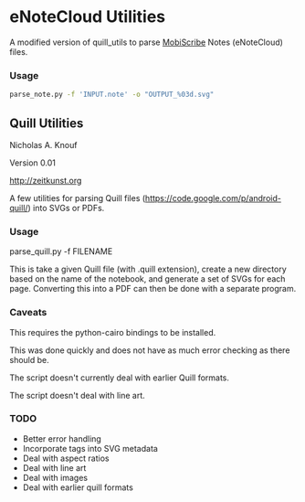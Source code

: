 
# eNoteCloud Utilities

A modified version of quill_utils to parse [MobiScribe](https://www.indiegogo.com/projects/mobiscribe-the-e-ink-notepad#/) Notes (eNoteCloud) files.

### Usage

```sh
parse_note.py -f 'INPUT.note' -o "OUTPUT_%03d.svg"
```

## Quill Utilities

Nicholas A. Knouf

Version 0.01

http://zeitkunst.org

A few utilities for parsing Quill files (https://code.google.com/p/android-quill/) into SVGs or PDFs.

### Usage

parse_quill.py -f FILENAME

This is take a given Quill file (with .quill extension), create a new directory based on the name of the notebook, and generate a set of SVGs for each page. Converting this into a PDF can then be done with a separate program.

### Caveats

This requires the python-cairo bindings to be installed.

This was done quickly and does not have as much error checking as there should be.

The script doesn't currently deal with earlier Quill formats.

The script doesn't deal with line art.

### TODO

* Better error handling
* Incorporate tags into SVG metadata
* Deal with aspect ratios
* Deal with line art
* Deal with images
* Deal with earlier quill formats
